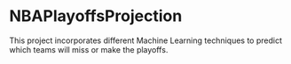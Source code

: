 # NBAPlayoffsProjection
This project incorporates different Machine Learning techniques to predict which teams will miss or make the playoffs.
